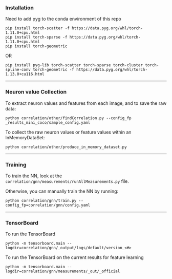 
### Installation
Need to add pyg to the conda environment of this repo

```
pip install torch-scatter -f https://data.pyg.org/whl/torch-1.11.0+cpu.html
pip install torch-sparse -f https://data.pyg.org/whl/torch-1.11.0+cpu.html
pip install torch-geometric
```
OR
```
pip install pyg-lib torch-scatter torch-sparse torch-cluster torch-spline-conv torch-geometric -f https://data.pyg.org/whl/torch-1.13.0+cu116.html
```
___
### Neuron value Collection

To extract neuron values and features from each image, and to save the raw data:
```
python correlation/other/findCorrelation.py --config_fp _results_mini_coco/sample_config.yaml
```

To collect the raw neuron values or feature values within an InMemoryDataSet:
```
python correlation/other/produce_in_memory_dataset.py
```
___
### Training

To train the NN, look at the `correlation/gnn/measurements/runAllMeasurements.py` file.

Otherwise, you can manually train the NN by running:
```
python correlation/gnn/train.py --config_fp=correlation/gnn/config.yaml
```

___
### TensorBoard

To run the TensorBoard
```
python -m tensorboard.main --logdir=correlation/gnn/_output/logs/default/version_<#>
```
To run the TensorBoard on the current results for feature learning
```
python -m tensorboard.main --logdir=correlation/gnn/measurements/_out/_official
```
